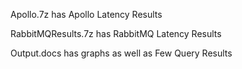 

Apollo.7z has Apollo Latency Results

RabbitMQResults.7z has RabbitMQ Latency Results

Output.docs has graphs as well as Few Query Results



